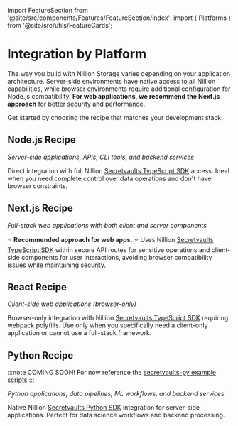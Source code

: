 import FeatureSection from '@site/src/components/Features/FeatureSection/index';
import { Platforms } from '@site/src/utils/FeatureCards';

# Integration by Platform

The way you build with Nillion Storage varies depending on your application architecture. Server-side environments have native access to all Nillion capabilities, while browser environments require additional configuration for Node.js compatibility. **For web applications, we recommend the Next.js approach** for better security and performance.

Get started by choosing the recipe that matches your development stack:

<FeatureSection data={Platforms} />

## Node.js Recipe

_Server-side applications, APIs, CLI tools, and backend services_

Direct integration with full Nillion [Secretvaults TypeScript SDK](/build/private-storage/secretvaults) access. Ideal when you need complete control over data operations and don't have browser constraints.

## Next.js Recipe

_Full-stack web applications with both client and server components_

⭐ **Recommended approach for web apps.** ⭐ Uses Nillion [Secretvaults TypeScript SDK](/build/private-storage/secretvaults) within secure API routes for sensitive operations and client-side components for user interactions, avoiding browser compatibility issues while maintaining security.

## React Recipe

_Client-side web applications (browser-only)_

Browser-only integration with Nillion [Secretvaults TypeScript SDK](/build/private-storage/secretvaults) requiring webpack polyfills. Use only when you specifically need a client-only application or cannot use a full-stack framework.

## Python Recipe

:::note
COMING SOON! For now reference the [secretvaults-py example scripts](https://github.com/NillionNetwork/secretvaults-py/tree/main/examples#example-scripts)
:::

_Python applications, data pipelines, ML workflows, and backend services_

Native Nillion [Secretvaults Python SDK](/build/private-storage/secretvaults) integration for server-side applications. Perfect for data science workflows and backend processing.
